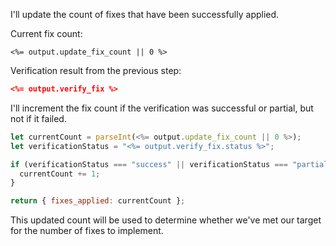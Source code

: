 I'll update the count of fixes that have been successfully applied.

Current fix count: 
```
<%= output.update_fix_count || 0 %>
```

Verification result from the previous step:
```json
<%= output.verify_fix %>
```

I'll increment the fix count if the verification was successful or partial, but not if it failed.

```javascript
let currentCount = parseInt(<%= output.update_fix_count || 0 %>);
let verificationStatus = "<%= output.verify_fix.status %>";

if (verificationStatus === "success" || verificationStatus === "partial") {
  currentCount += 1;
}

return { fixes_applied: currentCount };
```

This updated count will be used to determine whether we've met our target for the number of fixes to implement.